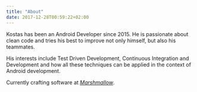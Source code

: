 ```yaml
---
title: "About"
date: 2017-12-28T00:59:22+02:00
---
```


Kostas has been an Android Developer since 2015. He is passionate about clean code and tries his best to improve not only himself, but also his teammates.

His interests include Test Driven Development, Continuous Integration and Development and how all these techniques can be applied in the context of Android development.

Currently crafting software at *[Marshmallow](https://www.linkedin.com/company/marshmallowltd/)*.
